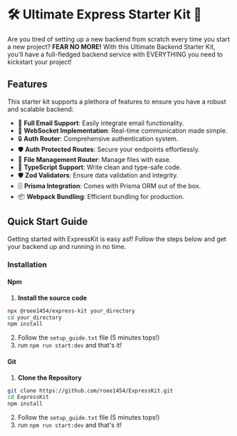 # 🛠️ Ultimate Express Starter Kit 🚀

Are you tired of setting up a new backend from scratch every time you start a new project? **FEAR NO MORE!** With this Ultimate Backend Starter Kit, you'll have a full-fledged backend service with EVERYTHING you need to kickstart your project!

## Features

This starter kit supports a plethora of features to ensure you have a robust and scalable backend:

- 📧 **Full Email Support**: Easily integrate email functionality.
- 🔄 **WebSocket Implementation**: Real-time communication made simple.
- 🔒 **Auth Router**: Comprehensive authentication system.
- 🛡️ **Auth Protected Routes**: Secure your endpoints effortlessly.
- 📁 **File Management Router**: Manage files with ease.
- 📘 **TypeScript Support**: Write clean and type-safe code.
- 🛡️ **Zod Validators**: Ensure data validation and integrity.
- 🗄️ **Prisma Integration**: Comes with Prisma ORM out of the box.
- 📦 **Webpack Bundling**: Efficient bundling for production.

## Quick Start Guide

Getting started with ExpressKit is easy asf! Follow the steps below and get your backend up and running in no time.

### Installation

#### Npm 
  1. **Install the source code**
  ```sh
  npx @roee1454/express-kit your_directory
  cd your_directory
  npm install
  ```
  2. Follow the `setup_guide.txt` file (5 minutes tops!)
  3. run `npm run start:dev` and that's it!

#### Git
  1. **Clone the Repository**
   ```sh
   git clone https://github.com/roee1454/ExpressKit.git
   cd ExpressKit
   npm install
  ```
  2. Follow the `setup_guide.txt` file (5 minutes tops!)
  3. run `npm run start:dev` and that's it!
